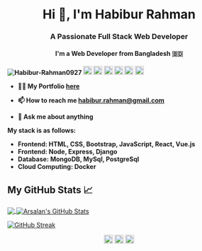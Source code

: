 <!--
**Habibur-Rahman-0927/Habibur-Rahman-0927** is a ✨ _special_ ✨ repository because its `README.md` (this file) appears on your GitHub profile.

Here are some ideas to get you started:

- 🔭 I’m currently working on ...
- 🌱 I’m currently learning ...
- 👯 I’m looking to collaborate on ...
- 🤔 I’m looking for help with ...
- 💬 Ask me about ...
- 📫 How to reach me: ...
- 😄 Pronouns: ...
- ⚡ Fun fact: ...
-->

<h1 align="center">Hi 👋, I'm Habibur Rahman</h1>
<h3 align="center">A Passionate Full Stack Web Developer</h3> 
<h4 align="center">I'm a Web Developer from Bangladesh 🇧🇩 <h4>


<p align="left">
<img src="https://komarev.com/ghpvc/?username=Habibur-Rahman0927" alt="Habibur-Rahman0927" />
  
  <img src="https://img.icons8.com/color/48/000000/javascript.png" alt="git" width="20" height="20"/>
  <img src="https://img.icons8.com/color/48/000000/bootstrap.png" alt="git" width="20" height="20"/>
  <img src="https://img.icons8.com/color/48/000000/git.png" alt="git" width="20" height="20"/> 
  <img src="https://img.icons8.com/color/48/000000/react-native.png" alt="react" width="20" height="20"/> 
  <img src="https://img.icons8.com/color/48/000000/nodejs.png" alt="nodejs" width="20" height="20"/> 
  <img src="https://img.icons8.com/color/48/000000/python.png" alt="python" width="20" height="20"/></p>

- 👨‍💻 My Portfolio  [here](https://habibur-rahman0927.github.io/PERSONAL-WEBSITE/INDEX.html)

- 📫 How to reach me **habibur.rahman@gmail.com**

 - 💬 Ask me about **anything**
 
 My stack is as follows:
* **Frontend**: HTML, CSS, Bootstrap, JavaScript, React, Vue.js
* **Frontend**: Node, Express, Django
* **Database**: MongoDB, MySql, PostgreSql
* **Cloud Computing**: Docker




## My GitHub Stats &#x1f4c8;

<a href="https://github.com/Habibur-Rahman0927/Habibur-Rahman0927">
  <img align="center" src="https://github-readme-stats.vercel.app/api/top-langs/?username=Habibur-Rahman0927&hide=java,html&title_color=ffffff&text_color=c9cacc&icon_color=2bbc8a&bg_color=1d1f21" />
</a>
<a href="https://github.com/Habibur-Rahman0927/Habibur-Rahman0927">
  <img align="center" src="https://github-readme-stats.vercel.app/api?username=Habibur-Rahman0927&show_icons=true&line_height=27&count_private=true&title_color=ffffff&text_color=c9cacc&icon_color=2bbc8a&bg_color=1d1f21" alt="Arsalan's GitHub Stats" />
</a>
 
  [![GitHub Streak](http://github-readme-streak-stats.herokuapp.com?user=Habibur-Rahman0927&theme=dark&date_format=M%20j%5B%2C%20Y%5D)](https://git.io/streak-stats)
 <p align="center">
<a href="https://www.linkedin.com/in/habibur-rahman-40ba03214/" target="blank"><img align="center" src="https://cdn.jsdelivr.net/npm/simple-icons@3.0.1/icons/linkedin.svg" alt="https://www.linkedin.com/in/muhammad-arsalan-manzoor-4088479b/" height="20" width="20" /></a>
  <a href="https://web.facebook.com/mdhabibur.rahaman.9400" target="blank"><img align="center" src="https://cdn.jsdelivr.net/npm/simple-icons@3.0.1/icons/facebook.svg" alt="https://www.facebook.com/profile.php?id=100006634666984" height="20" width="20" /></a>
  <a href="https://join.skype.com/invite/uXEP1Jsqi2Be" target="blank"><img align="center" src="https://cdn.jsdelivr.net/npm/simple-icons@3.0.1/icons/skype.svg" alt="https://twitter.com/arsalan90m" height="20" width="20" /></a>
  

</p>
 

